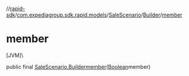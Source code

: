 //[rapid-sdk](../../../../index.md)/[com.expediagroup.sdk.rapid.models](../../index.md)/[SaleScenario](../index.md)/[Builder](index.md)/[member](member.md)

# member

[JVM]\

public final [SaleScenario.Builder](index.md)[member](member.md)([Boolean](https://docs.oracle.com/javase/8/docs/api/java/lang/Boolean.html)member)
